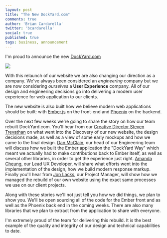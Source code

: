```yaml
---
layout: post
title: "The New DockYard.com"
comments: true
author: 'Brian Cardarella'
twitter: 'bcardarella'
social: true
published: true
tags: business, announcement
---
```


I'm proud to announce the new [DockYard.com](http://dockyard.com)

![](http://i.imgur.com/D3KeY1b.jpg)

With this relaunch of our website we are also changing our direction as
a company. We've always been considered an *engineering* company but we
are now considering *ourselves* a **User Experience** company. All of
our design and engineering decisions go into delivering a modern user
experience for web application to our clients.

The new website is also built how we believe modern web applications
should be built: with [Ember.js](http://emberjs.com) on the front-end
and [Phoenix](http://phoenixframework.org) on the backend.

Over the next few weeks we're going to share the story on how our team rebuilt
DockYard.com. You'll hear from our [Creative Director Steven Trevathan](http://twitter.com/strevat) on
what went into the Discovery of our new website, the design decisions
made, as well as a view of some early mockups and how we came to the
final design. [Dan McClain](http://twitter.com/_danmcclain), our head of our Engineering team will discuss
how we built the Ember application the "DockYard Way" which meant we
actually had to make contributions back to Ember itself, as well as
several other libraries, in order to get the experience just right.
[Amanda Cheung](http://twitter.com/acacheung), our Lead UX Developer, will share what efforts went into the implementation of
the design, how we build modern response markup. Finally you'll hear
from [Jon Lacks](http://twitter.com/jon_lacks), our Project Manager, will show how we managed the rebuild
of our own website using the exact same processes we use on our client
projects.

Along with these stories we'll not just tell you how we did things, we
plan to show you. We'll be open sourcing all of the code for the Ember
front and as well as the Phoenix back end in the coming weeks. There are
also many libraries that we plan to extract from the application to
share with everyone.

I'm extremely proud of the team for delivering this rebuild. It is the
best example of the quality and integrity of our design and technical
capabilities to date.
